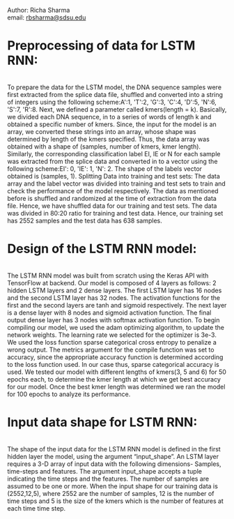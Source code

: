 Author: Richa Sharma <br>
email: rbsharma@sdsu.edu

<h1>Preprocessing of data for LSTM RNN: </h1><br>
To prepare the data for the LSTM model, the DNA sequence samples were first extracted from the splice data file, shuffled and converted into a string of integers using the following scheme:A':1, 'T':2, 'G':3, 'C':4, 'D':5, 'N':6, 'S':7, 'R':8. Next, we defined a parameter called kmers(length = k). Basically, we divided each DNA sequence, in to a series of words of length k and obtained a specific number of kmers. Since, the input for the model is an array, we converted these strings into an array, whose shape was determined by length of the kmers specified. Thus, the data array was obtained with a shape of (samples, number of kmers, kmer length). 
Similarly, the corresponding classification label EI, IE or N for each sample was extracted from the splice data and converted in to a vector using the following scheme:EI': 0, 'IE': 1, 'N': 2. The shape of the labels vector obtained is (samples, 1).
Splitting Data into training and test sets:
The data array and the label vector was divided into training and test sets to train and check the performance of the model respectively. The data as mentioned before is  shuffled and randomized at the time of extraction from the data file. Hence, we have shuffled data for our training and test sets. The data was divided in 80:20 ratio for training and test data. Hence, our training set has 2552 samples and the test data has 638 samples. 

<h1>Design of the LSTM RNN model:</h1><br>
The LSTM RNN model was built from scratch using the Keras API with TensorFlow at backend. Our model is composed of 4 layers as follows: 2 hidden LSTM layers and 2 dense layers. The first LSTM layer has 16 nodes and the second LSTM layer has 32 nodes. The activation functions for the first and the second layers are tanh and sigmoid respectively. The next layer is a dense layer with 8 nodes and sigmoid activation function. The final output dense layer has 3 nodes with softmax activation function. To begin compiling our model, we used the adam optimizing algorithm, to update the network weights. The learning rate we selected for the optimizer is 3e-3. We used the loss function sparse categorical cross entropy to penalize a wrong output. The metrics argument for the compile function was set to accuracy, since the appropriate accuracy function is determined according to the loss function used. In our case thus, sparse categorical accuracy is used. We tested our model with different lengths of kmers(3, 5 and 6) for 50 epochs each, to determine the kmer length at which we get best accuracy for our model. Once the best kmer length was determined we ran the model for 100 epochs to analyze its performance.

<h1>Input data shape for LSTM RNN:</h1><br>
The shape of the input data for the LSTM RNN model is defined in the first hidden layer the model, using the argument “input_shape”. An LSTM layer requires a 3-D array of input data with the following dimensions- Samples, time-steps and features. The argument input_shape accepts a tuple indicating the time steps and the features. The number of samples are assumed to be one or more. When the input shape for our training data is (2552,12,5), where 2552 are the number of samples, 12 is the number of time steps and 5 is the size of the kmers which is  the number of features at each time time step. 
